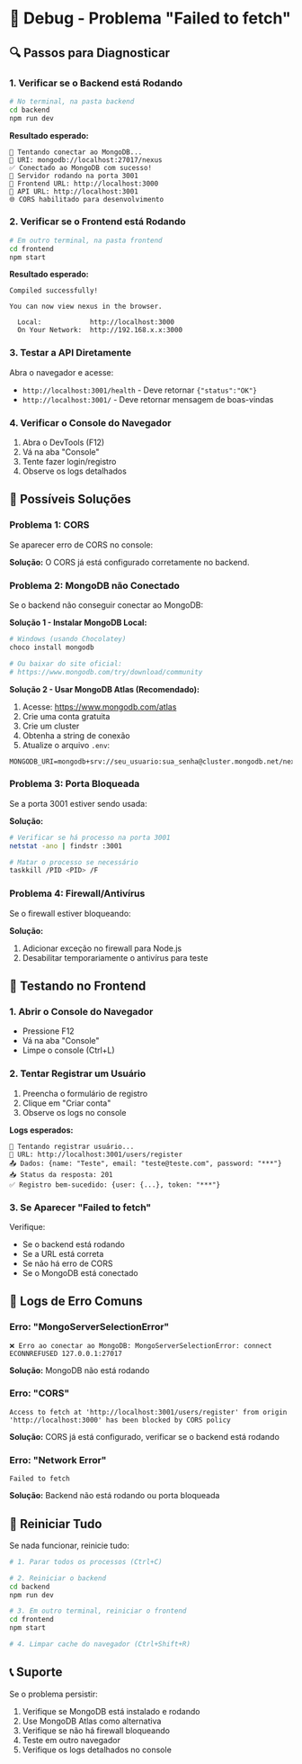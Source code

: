 # 🐛 Debug - Problema "Failed to fetch"

## 🔍 Passos para Diagnosticar

### 1. **Verificar se o Backend está Rodando**
```bash
# No terminal, na pasta backend
cd backend
npm run dev
```

**Resultado esperado:**
```
🔄 Tentando conectar ao MongoDB...
📍 URI: mongodb://localhost:27017/nexus
✅ Conectado ao MongoDB com sucesso!
🚀 Servidor rodando na porta 3001
📱 Frontend URL: http://localhost:3000
🔗 API URL: http://localhost:3001
🌐 CORS habilitado para desenvolvimento
```

### 2. **Verificar se o Frontend está Rodando**
```bash
# Em outro terminal, na pasta frontend
cd frontend
npm start
```

**Resultado esperado:**
```
Compiled successfully!

You can now view nexus in the browser.

  Local:            http://localhost:3000
  On Your Network:  http://192.168.x.x:3000
```

### 3. **Testar a API Diretamente**
Abra o navegador e acesse:
- `http://localhost:3001/health` - Deve retornar `{"status":"OK"}`
- `http://localhost:3001/` - Deve retornar mensagem de boas-vindas

### 4. **Verificar o Console do Navegador**
1. Abra o DevTools (F12)
2. Vá na aba "Console"
3. Tente fazer login/registro
4. Observe os logs detalhados

## 🔧 Possíveis Soluções

### **Problema 1: CORS**
Se aparecer erro de CORS no console:

**Solução:** O CORS já está configurado corretamente no backend.

### **Problema 2: MongoDB não Conectado**
Se o backend não conseguir conectar ao MongoDB:

**Solução 1 - Instalar MongoDB Local:**
```bash
# Windows (usando Chocolatey)
choco install mongodb

# Ou baixar do site oficial:
# https://www.mongodb.com/try/download/community
```

**Solução 2 - Usar MongoDB Atlas (Recomendado):**
1. Acesse: https://www.mongodb.com/atlas
2. Crie uma conta gratuita
3. Crie um cluster
4. Obtenha a string de conexão
5. Atualize o arquivo `.env`:

```env
MONGODB_URI=mongodb+srv://seu_usuario:sua_senha@cluster.mongodb.net/nexus
```

### **Problema 3: Porta Bloqueada**
Se a porta 3001 estiver sendo usada:

**Solução:**
```bash
# Verificar se há processo na porta 3001
netstat -ano | findstr :3001

# Matar o processo se necessário
taskkill /PID <PID> /F
```

### **Problema 4: Firewall/Antivírus**
Se o firewall estiver bloqueando:

**Solução:**
1. Adicionar exceção no firewall para Node.js
2. Desabilitar temporariamente o antivírus para teste

## 📱 Testando no Frontend

### **1. Abrir o Console do Navegador**
- Pressione F12
- Vá na aba "Console"
- Limpe o console (Ctrl+L)

### **2. Tentar Registrar um Usuário**
1. Preencha o formulário de registro
2. Clique em "Criar conta"
3. Observe os logs no console

**Logs esperados:**
```
📝 Tentando registrar usuário...
📍 URL: http://localhost:3001/users/register
📤 Dados: {name: "Teste", email: "teste@teste.com", password: "***"}
📥 Status da resposta: 201
✅ Registro bem-sucedido: {user: {...}, token: "***"}
```

### **3. Se Aparecer "Failed to fetch"**
Verifique:
- Se o backend está rodando
- Se a URL está correta
- Se não há erro de CORS
- Se o MongoDB está conectado

## 🚨 Logs de Erro Comuns

### **Erro: "MongoServerSelectionError"**
```
❌ Erro ao conectar ao MongoDB: MongoServerSelectionError: connect ECONNREFUSED 127.0.0.1:27017
```

**Solução:** MongoDB não está rodando

### **Erro: "CORS"**
```
Access to fetch at 'http://localhost:3001/users/register' from origin 'http://localhost:3000' has been blocked by CORS policy
```

**Solução:** CORS já está configurado, verificar se o backend está rodando

### **Erro: "Network Error"**
```
Failed to fetch
```

**Solução:** Backend não está rodando ou porta bloqueada

## 🔄 Reiniciar Tudo

Se nada funcionar, reinicie tudo:

```bash
# 1. Parar todos os processos (Ctrl+C)

# 2. Reiniciar o backend
cd backend
npm run dev

# 3. Em outro terminal, reiniciar o frontend
cd frontend
npm start

# 4. Limpar cache do navegador (Ctrl+Shift+R)
```

## 📞 Suporte

Se o problema persistir:
1. Verifique se MongoDB está instalado e rodando
2. Use MongoDB Atlas como alternativa
3. Verifique se não há firewall bloqueando
4. Teste em outro navegador
5. Verifique os logs detalhados no console 